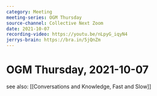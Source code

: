 ```yaml
---
category: Meeting
meeting-series: OGM Thursday
source-channel: Collective Next Zoom
date: 2021-10-07
recording-video: https://youtu.be/nLpyG_iqyN4
jerrys-brain: https://bra.in/5jQnZm
---
```

# OGM Thursday, 2021-10-07

see also: [[Conversations and Knowledge, Fast and Slow]]